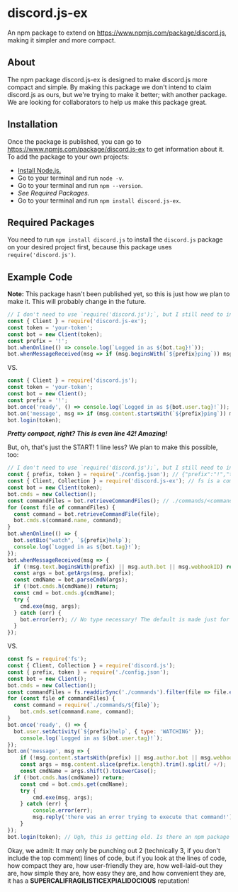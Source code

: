 # discord.js-ex
An npm package to extend on <https://www.npmjs.com/package/discord.js>, making it simpler and more compact.
## About
The npm package discord.js-ex is designed to make discord.js more compact and simple.
By making this package we don't intend to claim discord.js as ours, but we're trying to make it better; with another package.
We are looking for collaborators to help us make this package great.
## Installation
Once the package is published, you can go to <https://www.npmjs.com/package/discord.js-ex> to get information about it. 
To add the package to your own projects:
- [Install Node.js.](https://nodejs.org/download/current/)
- Go to your terminal and run `node -v`.
- Go to your terminal and run `npm --version`.
- *See Required Packages.*
- Go to your terminal and run `npm install discord.js-ex`.
## Required Packages
You need to run `npm install discord.js` to install the `discord.js` package on your desired project first, because this package uses `require('discord.js')`. 
## Example Code
**Note:** This package hasn't been published yet, so this is just how we plan to make it. This will probably change in the future.

```js
// I don't need to use `require('discord.js');`, but I still need to install discord.js!
const { Client } = require('discord.js-ex');
const token = 'your-token';
const bot = new Client(token);
const prefix = '!';
bot.whenOnline(() => console.log(`Logged in as ${bot.tag}!`));
bot.whenMessageReceived(msg => if (msg.beginsWith(`${prefix}ping`)) msg.sendBack('Pong.'));
```

VS.

```js
const { Client } = require('discord.js');
const token = 'your-token';
const bot = new Client();
const prefix = '!';
bot.once('ready', () => console.log(`Logged in as ${bot.user.tag}!`));
bot.on('message', msg => if (msg.content.startsWith(`${prefix}ping`)) msg.channel.send('Pong.'));
bot.login(token);
```

***Pretty compact, right? This is even line 42! Amazing!***

But, oh, that's just the START! 1 line less? We plan to make this possible, too:

```js
// I don't need to use `require('discord.js');`, but I still need to install discord.js!
const { prefix, token } = require('./config.json'); // {"prefix":"!","token":"your-token"}
const { Client, Collection } = require('discord.js-ex'); // fs is a common module, so if I ever need to use it, I can just import it from discord.js-ex! Yay!
const bot = new Client(token);
bot.cmds = new Collection();
const commandFiles = bot.retrieveCommandFiles(); // ./commands/<command name>.js
for (const file of commandFiles) {
  const command = bot.retrieveCommandFile(file);
  bot.cmds.s(command.name, command);
}
bot.whenOnline(() => {
  bot.setBio("watch", `${prefix}help`);
  console.log(`Logged in as ${bot.tag}!`);
});
bot.whenMessageReceived(msg => {
  if (!msg.text.beginsWith(prefix) || msg.auth.bot || msg.webhookID) return;
  const args = bot.getArgs(msg, prefix);
  const cmdName = bot.parseCmdN(args);
  if (!bot.cmds.h(cmdName)) return;
  const cmd = bot.cmds.g(cmdName);
  try {
    cmd.exe(msg, args);
  } catch (err) {
    bot.error(err); // No type necessary! The default is made just for this case.
  }
});
```

VS.

```js
const fs = require('fs');
const { Client, Collection } = require('discord.js');
const { prefix, token } = require('./config.json');
const bot = new Client();
bot.cmds = new Collection();
const commandFiles = fs.readdirSync('./commands').filter(file => file.endsWith('.js'));
for (const file of commandFiles) {
  const command = require(`./commands/${file}`);
	bot.cmds.set(command.name, command);
}
bot.once('ready', () => {
  bot.user.setActivity(`${prefix}help`, { type: 'WATCHING' });
	console.log(`Logged in as ${bot.user.tag}!`);
});
bot.on('message', msg => {
	if (!msg.content.startsWith(prefix) || msg.author.bot || msg.webhookID) return;
	const args = msg.content.slice(prefix.length).trim().split(/ +/);
	const cmdName = args.shift().toLowerCase();
  if (!bot.cmds.has(cmdName)) return;
	const cmd = bot.cmds.get(cmdName);
	try {
		cmd.exe(msg, args);
	} catch (err) {
		console.error(err);
		msg.reply('there was an error trying to execute that command!');
	}
});
bot.login(token); // Ugh, this is getting old. Is there an npm package that's better than this?
```

Okay, we admit: It may only be punching out 2 (technically 3, if you don't include the top comment) lines of code, but if you look at the lines of code, how compact they are, how user-friendly they are, how well-laid-out they are, how simple they are, how easy they are, and how convenient they are, it has a **SUPERCALIFRAGILISTICEXPIALIDOCIOUS** reputation!
